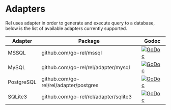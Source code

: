 # Adapters

Rel uses adapter in order to generate and execute query to a database, below is the list of available adapters currently supported.

| Adapter    | Package                                | Godoc                                                                                                                                     |
| ---------- | -------------------------------------- | ----------------------------------------------------------------------------------------------------------------------------------------- |
| MSSQL      | github.com/go-rel/mssql                | [![GoDoc](https://godoc.org/github.com/go-rel/mssql?status.svg)](https://godoc.org/github.com/go-rel/mssql)                               |
| MySQL      | github.com/go-rel/rel/adapter/mysql    | [![GoDoc](https://godoc.org/github.com/go-rel/rel/adapter/mysql?status.svg)](https://godoc.org/github.com/go-rel/rel/adapter/mysql)       |
| PostgreSQL | github.com/go-rel/rel/adapter/postgres | [![GoDoc](https://godoc.org/github.com/go-rel/rel/adapter/postgres?status.svg)](https://godoc.org/github.com/go-rel/rel/adapter/postgres) |
| SQLite3    | github.com/go-rel/rel/adapter/sqlite3  | [![GoDoc](https://godoc.org/github.com/go-rel/rel/adapter/sqlite3?status.svg)](https://godoc.org/github.com/go-rel/rel/adapter/sqlite3)   |
